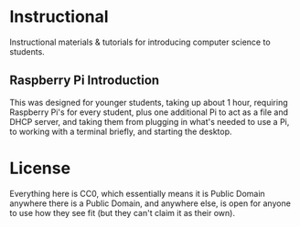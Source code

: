 # Instructional
Instructional materials &amp; tutorials for introducing computer science to students.

## Raspberry Pi Introduction

This was designed for younger students, taking up about 1 hour, requiring Raspberry Pi's for every student, plus one additional Pi to act as a file and DHCP server, and taking them from plugging in what's needed to use a Pi, to working with a terminal briefly, and starting the desktop.

# License

Everything here is CC0, which essentially means it is Public Domain anywhere there is a Public Domain, and anywhere else, is open for anyone to use how they see fit (but they can't claim it as their own).
